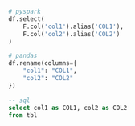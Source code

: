 

```python
# pyspark
df.select(
    F.col('col1').alias('COL1'),
    F.col('col2').alias('COL2')
)
```

```python
# pandas
df.rename(columns={
    "col1": "COL1",
    "col2": "COL2"
})
```

```sql
-- sql
select col1 as COL1, col2 as COL2
from tbl
```
